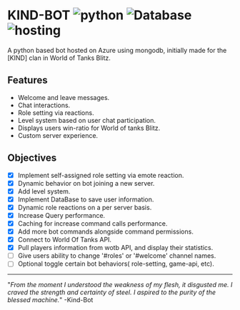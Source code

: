 # KIND-BOT ![python](https://img.shields.io/badge/-python-green) ![Database](https://img.shields.io/badge/-MongoDB-blue) ![hosting](https://img.shields.io/badge/hosted-Azure-blue)
A python based bot hosted on Azure using mongodb, initially made for the [KIND] clan in World of Tanks Blitz.

Features
--------
- Welcome and leave messages.
- Chat interactions.
- Role setting via reactions.
- Level system based on user chat participation.
- Displays users win-ratio for World of tanks Blitz.
- Custom server experience.

Objectives
----
- [x] Implement self-assigned role setting via emote reaction.
- [x] Dynamic behavior on bot joining a new server.
- [x] Add level system.
- [x] Implement DataBase to save user information.
- [x] Dynamic role reactions on a per server basis.
- [x] Increase Query performance.
- [x] Caching for increase command calls performance.
- [x] Add more bot commands alongside command permissions.
- [x] Connect to World Of Tanks API.
- [x] Pull players information from wotb API, and display their statistics.
- [ ] Give users ability to change '#roles' or '#welcome' channel names.
- [ ] Optional toggle certain bot behaviors( role-setting, game-api, etc).
----

"*From the moment I understood the weakness of my flesh, it disgusted me.
I craved the strength and certainty of steel.
I aspired to the purity of the blessed machine.*"
 -Kind-Bot
